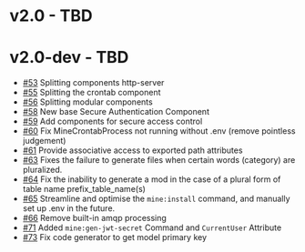 # v2.0 - TBD

# v2.0-dev - TBD

- [#53](https://github.com/mineadmin/components/pull/53) Splitting components http-server
- [#55](https://github.com/mineadmin/components/pull/55) Splitting the crontab component
- [#56](https://github.com/mineadmin/components/pull/56) Splitting modular components
- [#58](https://github.com/mineadmin/components/pull/58) New base Secure Authentication Component
- [#59](https://github.com/mineadmin/components/pull/59) Add components for secure access control
- [#60](https://github.com/mineadmin/components/pull/60) Fix MineCrontabProcess not running without .env (remove pointless judgement)
- [#61](https://github.com/mineadmin/components/pull/61) Provide associative access to exported path attributes
- [#63](https://github.com/mineadmin/components/pull/63) Fixes the failure to generate files when certain words (category) are pluralized.
- [#64](https://github.com/mineadmin/components/pull/64) Fix the inability to generate a mod in the case of a plural form of table name prefix_table_name(s)
- [#65](https://github.com/mineadmin/components/pull/65) Streamline and optimise the `mine:install` command, and manually set up .env in the future.
- [#66](https://github.com/mineadmin/components/pull/66) Remove built-in amqp processing
- [#71](https://github.com/mineadmin/components/pull/71) Added `mine:gen-jwt-secret` Command and `CurrentUser` Attribute
- [#73](https://github.com/mineadmin/components/pull/73) Fix code generator to get model primary key